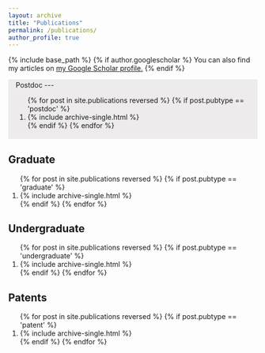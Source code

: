 ```yaml
---
layout: archive
title: "Publications"
permalink: /publications/
author_profile: true
---
```


{% include base_path %}
{% if author.googlescholar %}
You can also find my articles on <u><a href="{{author.googlescholar}}">my Google Scholar profile</a>.</u>
{% endif %}

<div style="background-color: #edebeb" markdown=1> 
<div style="padding-top: 0.5%; padding-bottom: 1%; margin-left: 3%; margin-right: 3%;" markdown=1>
Postdoc
---
<ol>
{% for post in site.publications reversed %}
  {% if post.pubtype == 'postdoc' %}
     <li> {% include archive-single.html %} </li>
  {% endif %}
{% endfor %}
</ol>
</div>
</div>

Graduate
---
<ol>
{% for post in site.publications reversed %}
  {% if post.pubtype == 'graduate' %} 
  <li>    {% include archive-single.html %} </li>
  {% endif %}
{% endfor %}
</ol>

Undergraduate
---
<ol>
{% for post in site.publications reversed %}
  {% if post.pubtype == 'undergraduate' %} 
  <li>    {% include archive-single.html %} </li>
  {% endif %}
{% endfor %}
</ol>

Patents
---
<ol>
{% for post in site.publications reversed %}
  {% if post.pubtype == 'patent' %}
   <li>   {% include archive-single.html %} </li>
  {% endif %}
{% endfor %}
</ol>
